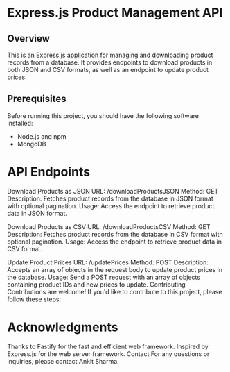 # Express.js Product Management API

## Overview

This is an Express.js application for managing and downloading product records from a database. It provides endpoints to download products in both JSON and CSV formats, as well as an endpoint to update product prices.

## Prerequisites

Before running this project, you should have the following software installed:

- Node.js and npm
- MongoDB

# API Endpoints

Download Products as JSON
URL: /downloadProductsJSON
Method: GET
Description: Fetches product records from the database in JSON format with optional pagination.
Usage: Access the endpoint to retrieve product data in JSON format.

Download Products as CSV
URL: /downloadProductsCSV
Method: GET
Description: Fetches product records from the database in CSV format with optional pagination.
Usage: Access the endpoint to retrieve product data in CSV format.

Update Product Prices
URL: /updatePrices
Method: POST
Description: Accepts an array of objects in the request body to update product prices in the database.
Usage: Send a POST request with an array of objects containing product IDs and new prices to update.
Contributing
Contributions are welcome! If you'd like to contribute to this project, please follow these steps:


# Acknowledgments

Thanks to Fastify for the fast and efficient web framework.
Inspired by Express.js for the web server framework.
Contact
For any questions or inquiries, please contact Ankit Sharma.